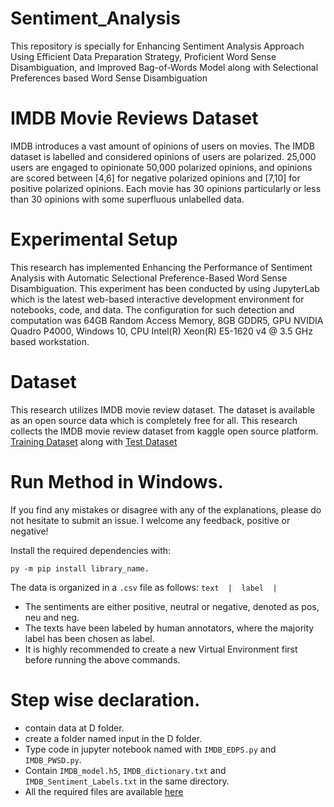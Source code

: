 # Sentiment_Analysis
This repository is specially for Enhancing Sentiment Analysis Approach Using Efficient Data Preparation Strategy, Proficient Word Sense Disambiguation, and Improved Bag-of-Words Model along with Selectional Preferences based Word Sense Disambiguation

# IMDB Movie Reviews Dataset
IMDB introduces a vast amount of opinions of users on movies. The IMDB dataset is labelled and considered opinions of users are polarized. 25,000 users are engaged to opinionate 50,000 polarized opinions, and opinions are scored between [4,6] for negative polarized opinions and [7,10] for positive polarized opinions. Each movie has 30 opinions particularly or less than 30 opinions with some superfluous unlabelled data.

# Experimental Setup
This research has implemented Enhancing the Performance of Sentiment Analysis with Automatic Selectional Preference-Based Word Sense Disambiguation. This experiment has been conducted by using JupyterLab which is the latest web-based interactive development environment for notebooks, code, and data. The configuration for such detection and computation was 64GB Random Access Memory, 8GB GDDR5, GPU NVIDIA Quadro P4000, Windows 10, CPU Intel(R) Xeon(R) E5-1620 v4 @ 3.5 GHz based workstation.

# Dataset
This research utilizes IMDB movie review dataset. The dataset is available as an open source data which is completely free for all. This research collects the IMDB movie review dataset from kaggle open source platform. [Training Dataset](https://drive.google.com/file/d/13y_YcF_MUiMcxY9dYahjYriusPdejr3R/view?usp=sharing) along with [Test Dataset](https://drive.google.com/file/d/1prYmMPPFWavVmxwfMCmB2_Iq-Jhm3aqu/view?usp=sharing)

# Run Method in Windows.
If you find any mistakes or disagree with any of the explanations, please do not hesitate to submit an issue. I welcome any feedback, positive or negative!

Install the required dependencies with: 
```
py -m pip install library_name.
```

The data is organized in a ```.csv``` file as follows:
```text  |  label  |```  

- The sentiments are either positive, neutral or negative, denoted as pos, neu and neg. 
- The texts have been labeled by human annotators, where the majority label has been chosen as label.
- It is highly recommended to create a new Virtual Environment first before running the above commands.

# Step wise declaration.
- contain data at D folder.
- create a folder named input in the D folder.
- Type code in jupyter notebook named with ```IMDB_EDPS.py``` and ```IMDB_PWSD.py```.
- Contain ```IMDB_model.h5```, ```IMDB_dictionary.txt``` and ```IMDB_Sentiment_Labels.txt``` in the same directory.
- All the required files are available [here](https://drive.google.com/drive/folders/1mmcqWI7JLx9Q0u-6z4_3hx8Q4v9gPMOO?usp=sharing)

